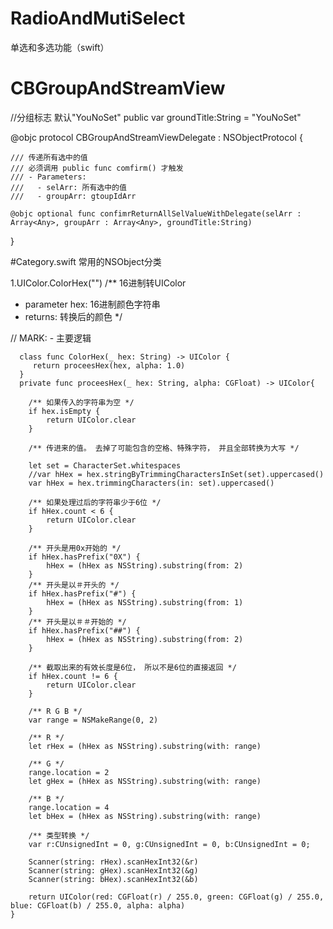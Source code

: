 # RadioAndMutiSelect
单选和多选功能（swift）

# CBGroupAndStreamView
 //分组标志  默认"YouNoSet"
 public var groundTitle:String = "YouNoSet"
 

 @objc protocol CBGroupAndStreamViewDelegate : NSObjectProtocol {

    /// 传递所有选中的值 
    /// 必须调用 public func comfirm() 才触发
    /// - Parameters:
    ///   - selArr: 所有选中的值
    ///   - groupArr: gtoupIdArr

    @objc optional func confimrReturnAllSelValueWithDelegate(selArr : Array<Any>, groupArr : Array<Any>, groundTitle:String)


}

#Category.swift 常用的NSObject分类

 1.UIColor.ColorHex("")
 /**
  16进制转UIColor
  - parameter hex: 16进制颜色字符串
  - returns: 转换后的颜色
  */
  
 // MARK: - 主要逻辑
 
      class func ColorHex(_ hex: String) -> UIColor {
         return proceesHex(hex, alpha: 1.0)
      }
      private func proceesHex(_ hex: String, alpha: CGFloat) -> UIColor{
        
        /** 如果传入的字符串为空 */
        if hex.isEmpty {
            return UIColor.clear
        }

        /** 传进来的值。 去掉了可能包含的空格、特殊字符， 并且全部转换为大写 */

        let set = CharacterSet.whitespaces
        //var hHex = hex.stringByTrimmingCharactersInSet(set).uppercased()
        var hHex = hex.trimmingCharacters(in: set).uppercased()

        /** 如果处理过后的字符串少于6位 */
        if hHex.count < 6 {
            return UIColor.clear
        }

        /** 开头是用0x开始的 */
        if hHex.hasPrefix("0X") {
            hHex = (hHex as NSString).substring(from: 2)
        }
        /** 开头是以＃开头的 */
        if hHex.hasPrefix("#") {
            hHex = (hHex as NSString).substring(from: 1)
        }
        /** 开头是以＃＃开始的 */
        if hHex.hasPrefix("##") {
            hHex = (hHex as NSString).substring(from: 2)
        }

        /** 截取出来的有效长度是6位， 所以不是6位的直接返回 */
        if hHex.count != 6 {
            return UIColor.clear
        }

        /** R G B */
        var range = NSMakeRange(0, 2)

        /** R */
        let rHex = (hHex as NSString).substring(with: range)

        /** G */
        range.location = 2
        let gHex = (hHex as NSString).substring(with: range)

        /** B */
        range.location = 4
        let bHex = (hHex as NSString).substring(with: range)

        /** 类型转换 */
        var r:CUnsignedInt = 0, g:CUnsignedInt = 0, b:CUnsignedInt = 0;

        Scanner(string: rHex).scanHexInt32(&r)
        Scanner(string: gHex).scanHexInt32(&g)
        Scanner(string: bHex).scanHexInt32(&b)

        return UIColor(red: CGFloat(r) / 255.0, green: CGFloat(g) / 255.0, blue: CGFloat(b) / 255.0, alpha: alpha)
    }
